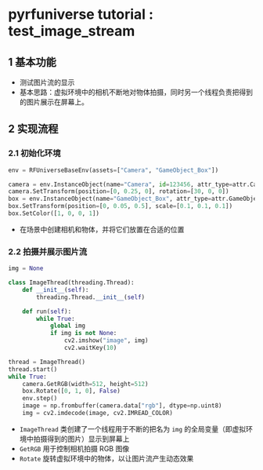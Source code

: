 # pyrfuniverse tutorial : test_image_stream

## 1 基本功能

- 测试图片流的显示
- 基本思路：虚拟环境中的相机不断地对物体拍摄，同时另一个线程负责把得到的图片展示在屏幕上。

## 2 实现流程

### 2.1 初始化环境

```python
env = RFUniverseBaseEnv(assets=["Camera", "GameObject_Box"])

camera = env.InstanceObject(name="Camera", id=123456, attr_type=attr.CameraAttr)
camera.SetTransform(position=[0, 0.25, 0], rotation=[30, 0, 0])
box = env.InstanceObject(name="GameObject_Box", attr_type=attr.GameObjectAttr)
box.SetTransform(position=[0, 0.05, 0.5], scale=[0.1, 0.1, 0.1])
box.SetColor([1, 0, 0, 1])
```

- 在场景中创建相机和物体，并将它们放置在合适的位置

### 2.2 拍摄并展示图片流

```python
img = None

class ImageThread(threading.Thread):
    def __init__(self):
        threading.Thread.__init__(self)

    def run(self):
        while True:
            global img
            if img is not None:
                cv2.imshow("image", img)
                cv2.waitKey(10)

thread = ImageThread()
thread.start()
while True:
    camera.GetRGB(width=512, height=512)
    box.Rotate([0, 1, 0], False)
    env.step()
    image = np.frombuffer(camera.data["rgb"], dtype=np.uint8)
    img = cv2.imdecode(image, cv2.IMREAD_COLOR)
```

- `ImageThread` 类创建了一个线程用于不断的把名为 `img` 的全局变量（即虚拟环境中拍摄得到的图片）显示到屏幕上
- `GetRGB` 用于控制相机拍摄 RGB 图像
- `Rotate` 旋转虚拟环境中的物体，以让图片流产生动态效果